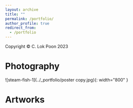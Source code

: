 ```yaml
---
layout: archive
title: ""
permalink: /portfolio/
author_profile: true
redirect_from:
  - /portfolio
---
```

Copyright © C. Lok Poon 2023
# Photography
![steam-fish-1](../_portfolio/poster copy.jpg){: width="800" }

#  Artworks